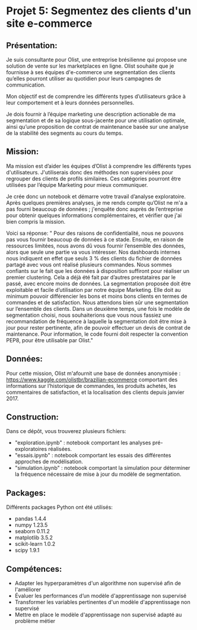 # Projet 5: Segmentez des clients d'un site e-commerce
## Présentation:
Je suis consultante pour Olist, une entreprise brésilienne qui propose une solution de vente sur les marketplaces en ligne.
Olist souhaite que je fournisse à ses équipes d'e-commerce une segmentation des clients qu’elles pourront utiliser
au quotidien pour leurs campagnes de communication.

Mon objectif est de comprendre les différents types d’utilisateurs grâce à leur comportement et à leurs données personnelles.

Je dois fournir à l’équipe marketing une description actionable de ma segmentation et de sa logique sous-jacente
pour une utilisation optimale, ainsi qu’une proposition de contrat de maintenance basée sur une analyse de la stabilité des segments au cours du temps.
## Mission:
Ma mission est d’aider les équipes d’Olist à comprendre les différents types d'utilisateurs. J'utiliserais donc des méthodes non supervisées pour regrouper des clients de profils similaires. Ces catégories pourront être utilisées par l’équipe Marketing pour mieux communiquer.

Je crée donc un notebook et démarre votre travail d’analyse exploratoire.
Après quelques premières analyses, je me rends compte qu’Olist ne m'a a pas fourni beaucoup de données ; j'enquête 
donc auprès de l’entreprise pour obtenir quelques informations complémentaires, et vérifier que j'ai bien compris la mission. 

Voici sa réponse: 
" Pour des raisons de confidentialité, nous ne pouvons pas vous fournir beaucoup de données à ce stade. Ensuite, en raison de ressources limitées, nous avons dû vous fournir l’ensemble des données, alors que seule une partie va vous intéresser. Nos dashboards internes nous indiquent en effet que seuls 3 % des clients du fichier de données partagé avec vous ont réalisé plusieurs commandes.
Nous sommes confiants sur le fait que les données à disposition suffiront pour réaliser un premier clustering. Cela a déjà été fait par d’autres prestataires par le passé, avec encore moins de données.
La segmentation proposée doit être exploitable et facile d’utilisation par notre équipe Marketing. Elle doit au minimum pouvoir différencier les bons et moins bons clients en termes de commandes et de satisfaction. Nous attendons bien sûr une segmentation sur l’ensemble des clients.
Dans un deuxième temps, une fois le modèle de segmentation choisi, nous souhaiterions  que vous nous fassiez une recommandation de fréquence à laquelle la segmentation doit être mise à jour pour rester pertinente, afin de pouvoir effectuer un devis de contrat de maintenance.
Pour information, le code fourni doit respecter la convention PEP8, pour être utilisable par Olist."
## Données:
Pour cette mission, Olist m'afournit une base de données anonymisée : https://www.kaggle.com/olistbr/brazilian-ecommerce comportant des informations sur l’historique de 
commandes, les produits achetés, les commentaires de satisfaction, et la localisation des clients depuis janvier 2017.
## Construction:
Dans ce dépôt, vous trouverez plusieurs fichiers:

- "exploration.ipynb" : notebook  comportant les analyses pré-exploratoires réalisées.
- "essais.ipynb" : notebook comportant les essais des différentes approches de modélisation.
- "simulation.ipynb" : notebook comportant la simulation pour déterminer la fréquence nécessaire de mise à jour du modèle de segmentation.

## Packages:
Différents packages Python ont été utilisés:

- pandas 1.4.4
- numpy 1.23.5
- seaborn 0.11.2
- matplotlib 3.5.2
- scikit-learn 1.0.2
- scipy 1.9.1


## Compétences:
- Adapter les hyperparamètres d'un algorithme non supervisé afin de l'améliorer
- Évaluer les performances d’un modèle d'apprentissage non supervisé
- Transformer les variables pertinentes d'un modèle d'apprentissage non supervisé
- Mettre en place le modèle d'apprentissage non supervisé adapté au problème métier
